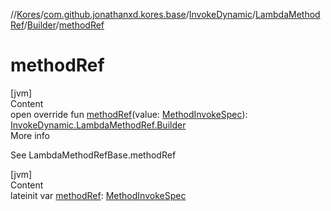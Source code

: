 //[Kores](../../../../index.md)/[com.github.jonathanxd.kores.base](../../../index.md)/[InvokeDynamic](../../index.md)/[LambdaMethodRef](../index.md)/[Builder](index.md)/[methodRef](method-ref.md)



# methodRef  
[jvm]  
Content  
open override fun [methodRef](method-ref.md)(value: [MethodInvokeSpec](../../../../com.github.jonathanxd.kores.common/-method-invoke-spec/index.md)): [InvokeDynamic.LambdaMethodRef.Builder](index.md)  
More info  


See LambdaMethodRefBase.methodRef

  


[jvm]  
Content  
lateinit var [methodRef](method-ref.md): [MethodInvokeSpec](../../../../com.github.jonathanxd.kores.common/-method-invoke-spec/index.md)  



